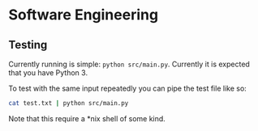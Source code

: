 # Software Engineering

## Testing
Currently running is simple: `python src/main.py`. Currently it is expected that you have Python 3.

To test with the same input repeatedly you can pipe the test file like so:

```bash
cat test.txt | python src/main.py
```

Note that this require a *nix shell of some kind.
